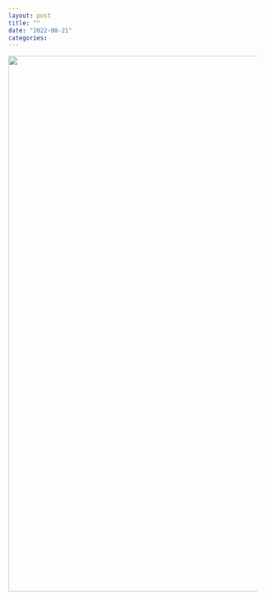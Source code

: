 ```yaml
---
layout: post
title: ""
date: "2022-08-21"
categories: 
---
```

<p><img height="1080" src="/uploads/ckeditor/pictures/309/image-20220821105420-1.png" width="1920" /></p>
